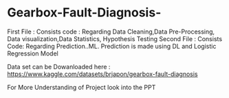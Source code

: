 # Gearbox-Fault-Diagnosis-

First File : Consists code : Regarding Data Cleaning,Data Pre-Processing, Data visualization,Data Statistics, Hypothesis Testing 
Second File : Consists Code: Regarding Prediction..ML. Prediction is made using DL and Logistic Regression Model

Data set can be Dowanloaded here : https://www.kaggle.com/datasets/brjapon/gearbox-fault-diagnosis

For More Understanding of Project look into the PPT

